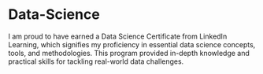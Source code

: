 # Data-Science
I am proud to have earned a Data Science Certificate from LinkedIn Learning, which signifies my proficiency in essential data science concepts, tools, and methodologies. This program provided in-depth knowledge and practical skills for tackling real-world data challenges.
